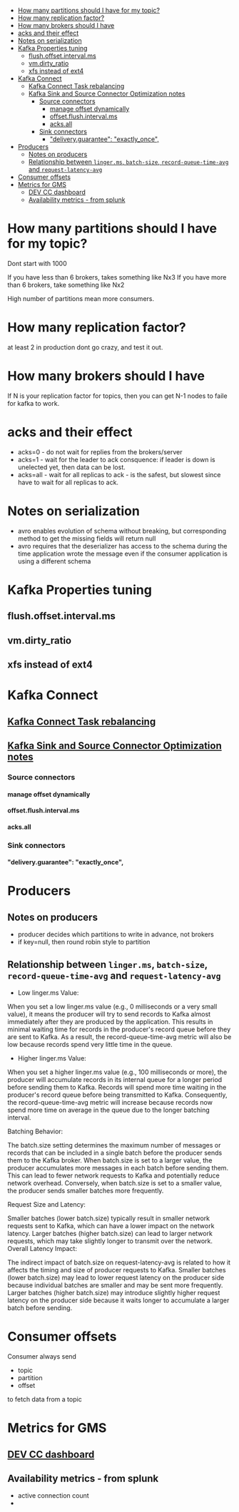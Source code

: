 - [How many partitions should I have for my topic?](#how-many-partitions-should-i-have-for-my-topic)
- [How many replication factor?](#how-many-replication-factor)
- [How many brokers should I have](#how-many-brokers-should-i-have)
- [acks and their effect](#acks-and-their-effect)
- [Notes on serialization](#notes-on-serialization)
- [Kafka Properties tuning](#kafka-properties-tuning)
  - [flush.offset.interval.ms](#flushoffsetintervalms)
  - [vm.dirty\_ratio](#vmdirty_ratio)
  - [xfs instead of ext4](#xfs-instead-of-ext4)
- [Kafka Connect](#kafka-connect)
  - [Kafka Connect Task rebalancing](#kafka-connect-task-rebalancing)
  - [Kafka Sink and Source Connector Optimization notes](#kafka-sink-and-source-connector-optimization-notes)
    - [Source connectors](#source-connectors)
      - [manage offset dynamically](#manage-offset-dynamically)
      - [offset.flush.interval.ms](#offsetflushintervalms)
      - [acks.all](#acksall)
    - [Sink connectors](#sink-connectors)
      - ["delivery.guarantee": "exactly\_once",](#deliveryguarantee-exactly_once)
- [Producers](#producers)
  - [Notes on producers](#notes-on-producers)
  - [Relationship between `linger.ms`, `batch-size`, `record-queue-time-avg` and `request-latency-avg`](#relationship-between-lingerms-batch-size-record-queue-time-avg-and-request-latency-avg)
- [Consumer offsets](#consumer-offsets)
- [Metrics for GMS](#metrics-for-gms)
  - [DEV CC dashboard ](#dev-cc-dashboard-)
  - [Availability metrics -  from splunk](#availability-metrics----from-splunk)


# How many partitions should I have for my topic?

Dont start with 1000

If you have less than 6 brokers, takes something like Nx3
If you have more than 6 brokers, take something like Nx2

High number of partitions mean more consumers.

# How many replication factor?

at least 2 in production
dont go crazy, and test it out. 

# How many brokers should I have
If N is your replication factor for topics, then you can get N-1 nodes to faile for kafka to work.

# acks and their effect
- acks=0 - do not wait for replies from the brokers/server
- acks=1 - wait for the leader to ack
consquence: if leader is down is unelected yet, then data can be lost.
- acks=all - wait for all replicas to ack   - is the safest, but slowest since have to wait for all replicas to ack.

# Notes on serialization

- avro enables evolution of schema without breaking, but corresponding method to get the missing fields will return null
- avro requires that the deserializer has access to the schema during the time application wrote the message even if the consumer application is using a different schema

# Kafka Properties tuning
## flush.offset.interval.ms
## vm.dirty_ratio
## xfs instead of ext4

# Kafka Connect

## [Kafka Connect Task rebalancing](https://docs.confluent.io/platform/current/connect/index.html?_gl=1*1bdygni*_gcl_aw*R0NMLjE3MzE1NTk1MDQuQ2p3S0NBaUF1ZEc1QmhBUkVpd0FXTWxTalBZSmwxLV9ySXo1a0V6UGlObjZXUXJJUkZGQXlkSk5HSVVjRzVsZGZOZGt5VHZpUXZNc2RCb0N1T01RQXZEX0J3RQ..*_gcl_au*MTQ2ODYxMTgzLjE3Mjk3NDAwMzE.*_ga*OTM0MzMzOTE2LjE2OTAxODMwMTQ.*_ga_D2D3EGKSGD*MTczMTU1ODcxNy4yMjAuMS4xNzMxNTU5NTQwLjQuMC4w&_ga=2.38465699.1257346619.1731558717-934333916.1690183014&_gac=1.120311418.1731559503.CjwKCAiAudG5BhAREiwAWMlSjPYJl1-_rIz5kEzPiNn6WQrIRFFAydJNGIUcG5ldfNdkyTviQvMsdBoCuOMQAvD_BwE#task-rebalancing)


## [Kafka Sink and Source Connector Optimization notes](https://www.codefro.com/2024/08/28/mastering-kafka-connect-advanced-source-and-sink-configurations/)

### Source connectors
#### manage offset dynamically
#### offset.flush.interval.ms
#### acks.all

### Sink connectors
#### "delivery.guarantee": "exactly_once",

# Producers

## Notes on producers

- producer decides which partitions to write in advance, not brokers
- if key=null, then round robin style to partition



## Relationship between `linger.ms`, `batch-size`, `record-queue-time-avg` and `request-latency-avg`
- Low linger.ms Value:

When you set a low linger.ms value (e.g., 0 milliseconds or a very small value), it means the producer will try to send records to Kafka almost immediately after they are produced by the application.
This results in minimal waiting time for records in the producer's record queue before they are sent to Kafka.
As a result, the record-queue-time-avg metric will also be low because records spend very little time in the queue.

- Higher linger.ms Value:

When you set a higher linger.ms value (e.g., 100 milliseconds or more), the producer will accumulate records in its internal queue for a longer period before sending them to Kafka.
Records will spend more time waiting in the producer's record queue before being transmitted to Kafka.
Consequently, the record-queue-time-avg metric will increase because records now spend more time on average in the queue due to the longer batching interval.

Batching Behavior:

The batch.size setting determines the maximum number of messages or records that can be included in a single batch before the producer sends them to the Kafka broker.
When batch.size is set to a larger value, the producer accumulates more messages in each batch before sending them. This can lead to fewer network requests to Kafka and potentially reduce network overhead.
Conversely, when batch.size is set to a smaller value, the producer sends smaller batches more frequently.

Request Size and Latency:

Smaller batches (lower batch.size) typically result in smaller network requests sent to Kafka, which can have a lower impact on the network latency.
Larger batches (higher batch.size) can lead to larger network requests, which may take slightly longer to transmit over the network.
Overall Latency Impact:

The indirect impact of batch.size on request-latency-avg is related to how it affects the timing and size of producer requests to Kafka.
Smaller batches (lower batch.size) may lead to lower request latency on the producer side because individual batches are smaller and may be sent more frequently.
Larger batches (higher batch.size) may introduce slightly higher request latency on the producer side because it waits longer to accumulate a larger batch before sending.

# Consumer offsets
Consumer always send
- topic
- partition
- offset

to fetch data from a topic

# Metrics for GMS
## [DEV CC dashboard ](https://ors-obs.signalfx.com/#/dashboard/FhkVGnCAEAA?groupId=FhHlyJbAEAA&configId=FhkVGnHAAAA&startTime=-1h&endTime=Now)
## Availability metrics -  from splunk
- active connection count
- 
